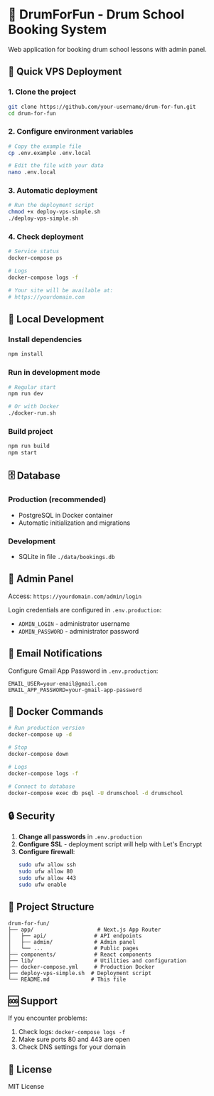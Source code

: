 # 🥁 DrumForFun - Drum School Booking System

Web application for booking drum school lessons with admin panel.

## 🚀 Quick VPS Deployment

### 1. Clone the project
```bash
git clone https://github.com/your-username/drum-for-fun.git
cd drum-for-fun
```

### 2. Configure environment variables
```bash
# Copy the example file
cp .env.example .env.local

# Edit the file with your data
nano .env.local
```

### 3. Automatic deployment
```bash
# Run the deployment script
chmod +x deploy-vps-simple.sh
./deploy-vps-simple.sh
```

### 4. Check deployment
```bash
# Service status
docker-compose ps

# Logs
docker-compose logs -f

# Your site will be available at:
# https://yourdomain.com
```

## 🔧 Local Development

### Install dependencies
```bash
npm install
```

### Run in development mode
```bash
# Regular start
npm run dev

# Or with Docker
./docker-run.sh
```

### Build project
```bash
npm run build
npm start
```

## 🗄️ Database

### Production (recommended)
- PostgreSQL in Docker container
- Automatic initialization and migrations

### Development
- SQLite in file `./data/bookings.db`

## 🔐 Admin Panel

Access: `https://yourdomain.com/admin/login`

Login credentials are configured in `.env.production`:
- `ADMIN_LOGIN` - administrator username
- `ADMIN_PASSWORD` - administrator password

## 📧 Email Notifications

Configure Gmail App Password in `.env.production`:
```env
EMAIL_USER=your-email@gmail.com
EMAIL_APP_PASSWORD=your-gmail-app-password
```

## 🐳 Docker Commands

```bash
# Run production version
docker-compose up -d

# Stop
docker-compose down

# Logs
docker-compose logs -f

# Connect to database
docker-compose exec db psql -U drumschool -d drumschool
```

## 🔒 Security

1. **Change all passwords** in `.env.production`
2. **Configure SSL** - deployment script will help with Let's Encrypt
3. **Configure firewall**:
   ```bash
   sudo ufw allow ssh
   sudo ufw allow 80
   sudo ufw allow 443
   sudo ufw enable
   ```

## 📁 Project Structure

```
drum-for-fun/
├── app/                    # Next.js App Router
│   ├── api/               # API endpoints
│   ├── admin/             # Admin panel
│   └── ...                # Public pages
├── components/            # React components
├── lib/                   # Utilities and configuration
├── docker-compose.yml     # Production Docker
├── deploy-vps-simple.sh  # Deployment script
└── README.md             # This file
```

## 🆘 Support

If you encounter problems:
1. Check logs: `docker-compose logs -f`
2. Make sure ports 80 and 443 are open
3. Check DNS settings for your domain

## 📝 License

MIT License